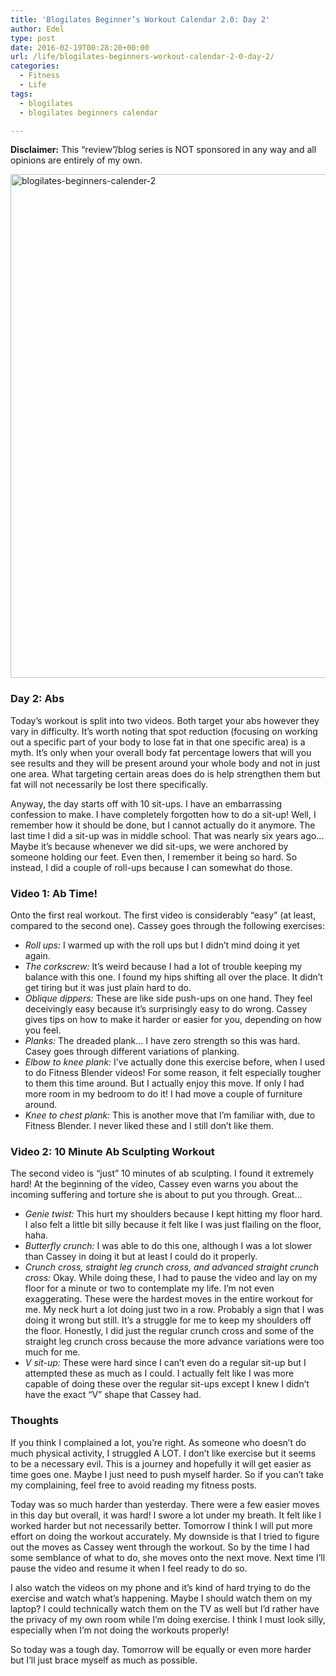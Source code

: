 ```yaml
---
title: 'Blogilates Beginner’s Workout Calendar 2.0: Day 2'
author: Edel
type: post
date: 2016-02-19T00:28:20+00:00
url: /life/blogilates-beginners-workout-calendar-2-0-day-2/
categories:
  - Fitness
  - Life
tags:
  - blogilates
  - blogilates beginners calendar

---
```

**Disclaimer:** This &#8220;review&#8221;/blog series is NOT sponsored in any way and all opinions are entirely of my own.

<a href="http://scattered.me/wp-content/uploads/2016/02/blogilates-beginners-calender-2.png" rel="attachment wp-att-11076"><img src="http://scattered.me/wp-content/uploads/2016/02/blogilates-beginners-calender-2-1024x806.png" alt="blogilates-beginners-calender-2" width="1024" height="806" class="alignnone size-large wp-image-11076" srcset="http://erzadel.net/blog/wp-content/uploads/2016/02/blogilates-beginners-calender-2-1024x806.png 1024w, http://erzadel.net/blog/wp-content/uploads/2016/02/blogilates-beginners-calender-2-300x236.png 300w, http://erzadel.net/blog/wp-content/uploads/2016/02/blogilates-beginners-calender-2-768x604.png 768w" sizes="(max-width: 1024px) 100vw, 1024px" /></a>

### Day 2: Abs

Today&#8217;s workout is split into two videos. Both target your abs however they vary in difficulty. It&#8217;s worth noting that spot reduction (focusing on working out a specific part of your body to lose fat in that one specific area) is a myth. It&#8217;s only when your overall body fat percentage lowers that will you see results and they will be present around your whole body and not in just one area. What targeting certain areas does do is help strengthen them but fat will not necessarily be lost there specifically.

Anyway, the day starts off with 10 sit-ups. I have an embarrassing confession to make. I have completely forgotten how to do a sit-up! Well, I remember how it should be done, but I cannot actually do it anymore. The last time I did a sit-up was in middle school. That was nearly six years ago&#8230; Maybe it&#8217;s because whenever we did sit-ups, we were anchored by someone holding our feet. Even then, I remember it being so hard. So instead, I did a couple of roll-ups because I can somewhat do those.

### Video 1: Ab Time!

<div class="flex-video">
</div>

Onto the first real workout. The first video is considerably &#8220;easy&#8221; (at least, compared to the second one). Cassey goes through the following exercises:

  * _Roll ups:_ I warmed up with the roll ups but I didn&#8217;t mind doing it yet again.
  * _The corkscrew:_ It&#8217;s weird because I had a lot of trouble keeping my balance with this one. I found my hips shifting all over the place. It didn&#8217;t get tiring but it was just plain hard to do.
  * _Oblique dippers:_ These are like side push-ups on one hand. They feel deceivingly easy because it&#8217;s surprisingly easy to do wrong. Cassey gives tips on how to make it harder or easier for you, depending on how you feel.
  * _Planks:_ The dreaded plank&#8230; I have zero strength so this was hard. Casey goes through different variations of planking.
  * _Elbow to knee plank:_ I&#8217;ve actually done this exercise before, when I used to do Fitness Blender videos! For some reason, it felt especially tougher to them this time around. But I actually enjoy this move. If only I had more room in my bedroom to do it! I had move a couple of furniture around.
  * _Knee to chest plank:_ This is another move that I&#8217;m familiar with, due to Fitness Blender. I never liked these and I still don&#8217;t like them.

### Video 2: 10 Minute Ab Sculpting Workout

<div class="flex-video">
</div>

The second video is &#8220;just&#8221; 10 minutes of ab sculpting. I found it extremely hard! At the beginning of the video, Cassey even warns you about the incoming suffering and torture she is about to put you through. Great&#8230;

  * _Genie twist:_ This hurt my shoulders because I kept hitting my floor hard. I also felt a little bit silly because it felt like I was just flailing on the floor, haha.
  * _Butterfly crunch:_ I was able to do this one, although I was a lot slower than Cassey in doing it but at least I could do it properly.
  * _Crunch cross, straight leg crunch cross, and advanced straight crunch cross:_ Okay. While doing these, I had to pause the video and lay on my floor for a minute or two to contemplate my life. I&#8217;m not even exaggerating. These were the hardest moves in the entire workout for me. My neck hurt a lot doing just two in a row. Probably a sign that I was doing it wrong but still. It&#8217;s a struggle for me to keep my shoulders off the floor. Honestly, I did just the regular crunch cross and some of the straight leg crunch cross because the more advance variations were too much for me.
  * _V sit-up:_ These were hard since I can&#8217;t even do a regular sit-up but I attempted these as much as I could. I actually felt like I was more capable of doing these over the regular sit-ups except I knew I didn&#8217;t have the exact &#8220;V&#8221; shape that Cassey had.

### Thoughts

If you think I complained a lot, you&#8217;re right. As someone who doesn&#8217;t do much physical activity, I struggled A LOT. I don&#8217;t like exercise but it seems to be a necessary evil. This is a journey and hopefully it will get easier as time goes one. Maybe I just need to push myself harder. So if you can&#8217;t take my complaining, feel free to avoid reading my fitness posts.

Today was so much harder than yesterday. There were a few easier moves in this day but overall, it was hard! I swore a lot under my breath. It felt like I worked harder but not necessarily better. Tomorrow I think I will put more effort on doing the workout accurately. My downside is that I tried to figure out the moves as Cassey went through the workout. So by the time I had some semblance of what to do, she moves onto the next move. Next time I&#8217;ll pause the video and resume it when I feel ready to do so.

I also watch the videos on my phone and it&#8217;s kind of hard trying to do the exercise and watch what&#8217;s happening. Maybe I should watch them on my laptop? I could technically watch them on the TV as well but I&#8217;d rather have the privacy of my own room while I&#8217;m doing exercise. I think I must look silly, especially when I&#8217;m not doing the workouts properly!

So today was a tough day. Tomorrow will be equally or even more harder but I&#8217;ll just brace myself as much as possible.

<ol class="footnote">
</ol>
